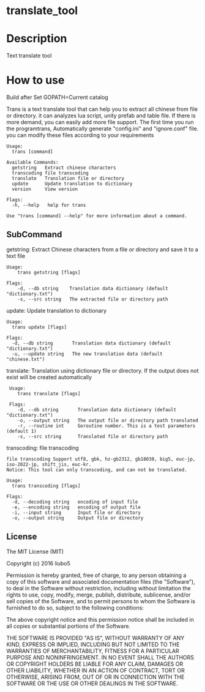 # translate_tool

# Description
Text translate tool

# How to use
Build after Set GOPATH=Current catalog

Trans is a text translate tool that can help you to extract all chinese from
file or directory. it can analyzes lua script, unity prefab and table file.
If there is more demand, you can easily add more file support. The first time
you run the programtrans, Automatically generate "config.ini" and "ignore.conf"
file. you can modify these files according to your requirements
```
Usage:
  trans [command]

Available Commands:
  getstring   Extract chinese characters
  transcoding file transcoding
  translate   Translation file or directory
  update      Update translation to dictionary
  version     View version

Flags:
  -h, --help   help for trans

Use "trans [command] --help" for more information about a command.
```

## SubCommand
getstring: Extract Chinese characters from a file or directory and save it to a text file
```
Usage:
    trans getstring [flags]

Flags:
    -d, --db string    Translation data dictionary (default "dictionary.txt")
    -s, --src string   The extracted file or directory path
```

update:	Update translation to dictionary
```
Usage:
  trans update [flags]

Flags:
  -d, --db string       Translation data dictionary (default "dictionary.txt")
  -u, --update string   The new translation data (default "chinese.txt")
```

translate: Translation using dictionary file or directory. If the output does not exist will be created automatically
```
 Usage:
    trans translate [flags]

 Flags:
    -d, --db string       Translation data dictionary (default "dictionary.txt")
    -o, --output string   The output file or directory path translated
    -r, --routine int     Goroutine number. This is a test parameters (default 1)
    -s, --src string      Translated file or directory path
```

transcoding: file transcoding
```
file transcoding Support utf8, gbk, hz-gb2312, gb18030, big5, euc-jp, iso-2022-jp, shift_jis, euc-kr.
Notice: This tool can only transcoding, and can not be translated.

Usage:
  trans transcoding [flags]

Flags:
  -d, --decoding string   encoding of input file
  -e, --encoding string   encoding of output file
  -i, --input string      Input file or directory
  -o, --output string     Output file or directory
```

License
-------------

The MIT License (MIT)

Copyright (c) 2016 liubo5

Permission is hereby granted, free of charge, to any person obtaining a copy
of this software and associated documentation files (the "Software"), to deal
in the Software without restriction, including without limitation the rights
to use, copy, modify, merge, publish, distribute, sublicense, and/or sell
copies of the Software, and to permit persons to whom the Software is
furnished to do so, subject to the following conditions:

The above copyright notice and this permission notice shall be included in all
copies or substantial portions of the Software.

THE SOFTWARE IS PROVIDED "AS IS", WITHOUT WARRANTY OF ANY KIND, EXPRESS OR
IMPLIED, INCLUDING BUT NOT LIMITED TO THE WARRANTIES OF MERCHANTABILITY,
FITNESS FOR A PARTICULAR PURPOSE AND NONINFRINGEMENT. IN NO EVENT SHALL THE
AUTHORS OR COPYRIGHT HOLDERS BE LIABLE FOR ANY CLAIM, DAMAGES OR OTHER
LIABILITY, WHETHER IN AN ACTION OF CONTRACT, TORT OR OTHERWISE, ARISING FROM,
OUT OF OR IN CONNECTION WITH THE SOFTWARE OR THE USE OR OTHER DEALINGS IN THE
SOFTWARE.
